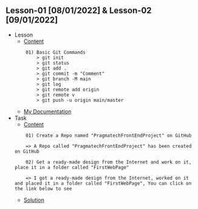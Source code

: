 ## Lesson-01 [08/01/2022] & Lesson-02 [09/01/2022]

- Lesson
    - [Content](https://github.com/PragmatechEducation/FrontEnd03#day01-day02--8-9-january-2022)
    ```
        01) Basic Git Commands
            > git init
            > git status
            > git add . 
            > git commit -m "Comment"
            > git branch -M main
            > git log
            > git remote add origin 
            > git remote v
            > git push -u origin main/master
    ```
    - [My Documentation](https://github.com/RaviHamidov/PragmatechFrontEndProject/blob/main/ReSearch.md)
- Task
    - [Content](https://github.com/PragmatechEducation/FrontEnd03#day01-day02--8-9-january-2022)
    ```
        01) Create a Repo named "PragmatechFrontEndProject" on GitHub

        => A Repo called "PragmatechFrontEndProject" has been created on GitHub

        02) Get a ready-made design from the Internet and work on it, place it in a folder called "FirstWebPage"

        => I got a ready-made design from the Internet, worked on it and placed it in a folder called "FirstWebPage", You can click on the link below to see
    ```
    - [Solution](https://github.com/RaviHamidov/PragmatechFrontEndProject/tree/main/Works/FinanceProject)
